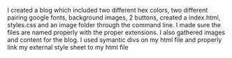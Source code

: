 I created a blog which included two different hex colors, two different pairing google fonts, background images, 2 buttons,  created a index.html, styles.css and an image folder through the command line. I made sure the files are named properly with the proper extensions. I also gathered images and content for the blog. I used symantic divs on my html file and properly link my external style sheet to my html file
